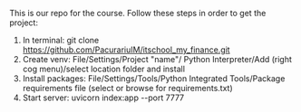 This is our repo for the course.
Follow these steps in order to get the project:
1. In terminal: git clone https://github.com/PacurariuIM/itschool_my_finance.git
2. Create venv: File/Settings/Project "name"/ Python Interpreter/Add (right cog menu)/select location folder and install
3. Install packages: File/Settings/Tools/Python Integrated Tools/Package requirements file (select or browse for requirements.txt)
4. Start server: uvicorn index:app --port 7777